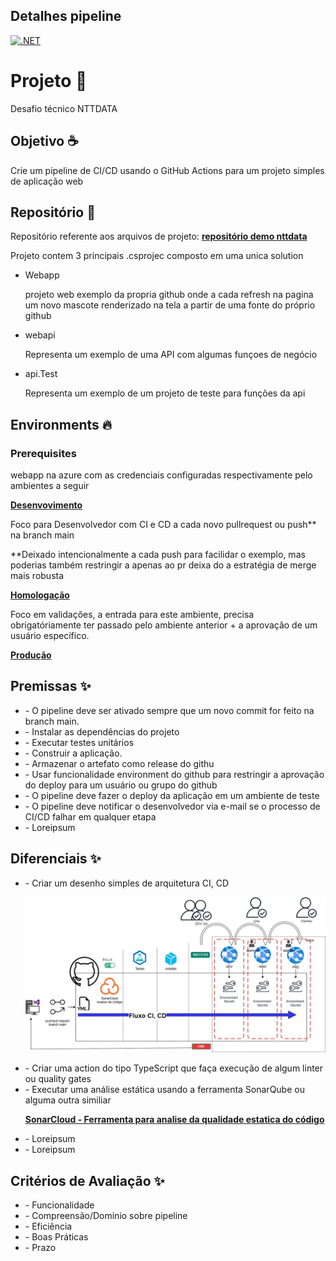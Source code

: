 <h2>Detalhes pipeline</h2>

[![.NET](https://github.com/MarcosMomesso/demonttdata/actions/workflows/pipeline.yml/badge.svg)](https://github.com/MarcosMomesso/demonttdata/actions/workflows/pipeline.yml)

# Projeto 📜

Desafio técnico NTTDATA

## Objetivo ☕️

<p>Crie um pipeline de CI/CD usando o GitHub Actions para um projeto simples de aplicação web</p> 

## Repositório 🎉
Repositório referente aos arquivos de projeto: **[repositório demo nttdata](https://github.com/MarcosMomesso/demonttdata)** 
<p>Projeto contem 3 principais .csprojec composto em uma unica solution</p>
<ul>
  <li>Webapp</li> 
  <p> projeto web exemplo da propria github onde a cada refresh na pagina um novo mascote renderizado na tela a partir de uma fonte do próprio github </p>
  <li>webapi</li> <p>Representa um exemplo de uma API com algumas funçoes de negócio</p>
  <li>api.Test</li> <p> Representa um exemplo de um projeto de teste para funções da api</p>
</ul>

## Environments 🔥
### Prerequisites
webapp na azure com as credenciais configuradas respectivamente pelo ambientes a seguir

**[Desenvovimento](https://webappnttdata.azurewebsites.net/)**

<p>Foco para Desenvolvedor com CI e CD a cada novo pullrequest ou push** na branch main</p>
<p>**Deixado intencionalmente a cada push para facilidar o exemplo, mas poderias também restringir a apenas ao pr deixa do a estratégia de merge mais robusta</p>

**[Homologação](https://webappnttdatahmg.azurewebsites.net/)**

<p>Foco em validações, a entrada para este ambiente, precisa obrigatóriamente ter passado pelo ambiente anterior + a aprovação de um usuário específico.</p>

**[Produção](https://webappnttdataprd.azurewebsites.net/)**

<p><Ambiente de produção, precisa obrigatóriamente ter passado e validado pelas etadas anteriores + nova aprovação</p>


## Premissas ✨
<ul>
  <li> - O pipeline deve ser ativado sempre que um novo commit for feito na branch main.</li>
  <li> - Instalar as dependências do projeto</li>
  <li> - Executar testes unitários</li>
  <li> - Construir a aplicação.</li>
  <li> - Armazenar o artefato como release do githu</li>
  <li> - Usar funcionalidade environment do github para restringir a aprovação do deploy para um usuário ou grupo do github</li>
  <li> - O pipeline deve fazer o deploy da aplicação em um ambiente de teste</li>
  <li> - O pipeline deve notificar o desenvolvedor via e-mail se o processo de CI/CD falhar em qualquer etapa</li>
  <li> - Loreipsum</li>
</ul>

## Diferenciais ✨
<ul>
  <li> - Criar um desenho simples de arquitetura CI, CD</li>

![fluxo imagem ci e cd](https://github.com/MarcosMomesso/demonttdata/blob/main/files/fluxoCIeCD.jpg)
  
  <li> - Criar uma action do tipo TypeScript que faça execução de algum linter ou quality gates</li>
  <li> - Executar uma análise estática usando a ferramenta SonarQube ou alguma outra similiar</li>
  
  **[SonarCloud - Ferramenta para analise da qualidade estatica do código](https://sonarcloud.io/project/overview?id=MarcosMomesso_demonttdata)**

  <li> - Loreipsum</li>
  <li> - Loreipsum</li>
</ul>

## Critérios de Avaliação ✨
<ul>
  <li> - Funcionalidade</li>
  <li> - Compreensão/Dominio sobre pipeline</li>
  <li> - Eficiência</li>
  <li> - Boas Práticas</li>
  <li> - Prazo</li>
</ul>

